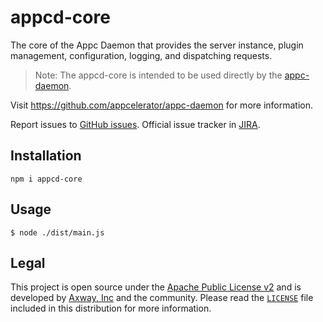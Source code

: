 # appcd-core

The core of the Appc Daemon that provides the server instance, plugin management, configuration,
logging, and dispatching requests.

> Note: The appcd-core is intended to be used directly by the [appc-daemon][2].

Visit https://github.com/appcelerator/appc-daemon for more information.

Report issues to [GitHub issues][2]. Official issue tracker in [JIRA][3].

## Installation

	npm i appcd-core

## Usage

	$ node ./dist/main.js

## Legal

This project is open source under the [Apache Public License v2][1] and is developed by
[Axway, Inc](http://www.axway.com/) and the community. Please read the [`LICENSE`][1] file included
in this distribution for more information.

[1]: https://github.com/appcelerator/appc-daemon/blob/master/packages/appcd-core/LICENSE
[2]: https://github.com/appcelerator/appc-daemon
[3]: https://github.com/appcelerator/appc-daemon/issues
[4]: https://jira.appcelerator.org/projects/DAEMON/issues
